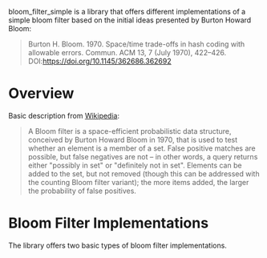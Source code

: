 bloom_filter_simple is a library that offers different implementations of a simple bloom filter based
on the initial ideas presented by Burton Howard Bloom:
> Burton H. Bloom. 1970. Space/time trade-offs in hash coding with allowable errors. Commun.
ACM 13, 7 (July 1970), 422–426. DOI:https://doi.org/10.1145/362686.362692

# Overview
Basic description from [Wikipedia](https://en.wikipedia.org/wiki/Bloom_filter):

> A Bloom filter is a space-efficient probabilistic data structure, conceived by Burton Howard
Bloom in 1970, that is used to test whether an element is a member of a set. False positive
matches are possible, but false negatives are not – in other words, a query returns either
"possibly in set" or "definitely not in set". Elements can be added to the set, but not removed
(though this can be addressed with the counting Bloom filter variant); the more items added, the
larger the probability of false positives.

# Bloom Filter Implementations
The library offers two basic types of bloom filter implementations.
